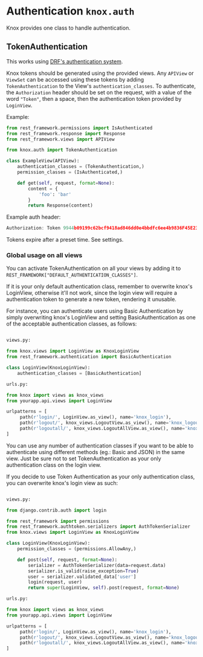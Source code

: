 # Authentication `knox.auth`

Knox provides one class to handle authentication.

## TokenAuthentication

This works using [DRF's authentication system](http://www.django-rest-framework.org/api-guide/authentication/).

Knox tokens should be generated using the provided views.
Any `APIView` or `ViewSet` can be accessed using these tokens by adding `TokenAuthentication`
to the View's `authentication_classes`.
To authenticate, the `Authorization` header should be set on the request, with a
value of the word `"Token"`, then a space, then the authentication token provided by
`LoginView`.

Example:
```python
from rest_framework.permissions import IsAuthenticated
from rest_framework.response import Response
from rest_framework.views import APIView

from knox.auth import TokenAuthentication

class ExampleView(APIView):
    authentication_classes = (TokenAuthentication,)
    permission_classes = (IsAuthenticated,)

    def get(self, request, format=None):
        content = {
            'foo': 'bar'
        }
        return Response(content)
```

Example auth header:

```javascript
Authorization: Token 9944b09199c62bcf9418ad846dd0e4bbdfc6ee4b9836F45E23A345
```

Tokens expire after a preset time. See settings.


### Global usage on all views

You can activate TokenAuthentication on all your views by adding it to `REST_FRAMEWORK["DEFAULT_AUTHENTICATION_CLASSES"]`. 

If it is your only default authentication class, remember to overwrite knox's LoginView, otherwise it'll not work, since the login view will require a authentication token to generate a new token, rendering it unusable.

For instance, you can authenticate users using Basic Authentication by simply overwriting knox's LoginView and setting BasicAuthentication as one of the acceptable authentication classes, as follows: 

```python

views.py:

from knox.views import LoginView as KnoxLoginView
from rest_framework.authentication import BasicAuthentication

class LoginView(KnoxLoginView):
    authentication_classes = [BasicAuthentication]

urls.py:

from knox import views as knox_views
from yourapp.api.views import LoginView

urlpatterns = [
     path(r'login/', LoginView.as_view(), name='knox_login'),
     path(r'logout/', knox_views.LogoutView.as_view(), name='knox_logout'),
     path(r'logoutall/', knox_views.LogoutAllView.as_view(), name='knox_logoutall'),
]
```

You can use any number of authentication classes if you want to be able to authenticate using different methods (eg.: Basic and JSON) in the same view. Just be sure not to set TokenAuthentication as your only authentication class on the login view.

If you decide to use Token Authentication as your only authentication class, you can overwrite knox's login view as such:

```python

views.py:

from django.contrib.auth import login

from rest_framework import permissions
from rest_framework.authtoken.serializers import AuthTokenSerializer
from knox.views import LoginView as KnoxLoginView

class LoginView(KnoxLoginView):
    permission_classes = (permissions.AllowAny,)

    def post(self, request, format=None):
        serializer = AuthTokenSerializer(data=request.data)
        serializer.is_valid(raise_exception=True)
        user = serializer.validated_data['user']
        login(request, user)
        return super(LoginView, self).post(request, format=None)

urls.py:

from knox import views as knox_views
from yourapp.api.views import LoginView

urlpatterns = [
     path(r'login/', LoginView.as_view(), name='knox_login'),
     path(r'logout/', knox_views.LogoutView.as_view(), name='knox_logout'),
     path(r'logoutall/', knox_views.LogoutAllView.as_view(), name='knox_logoutall'),
]
```
